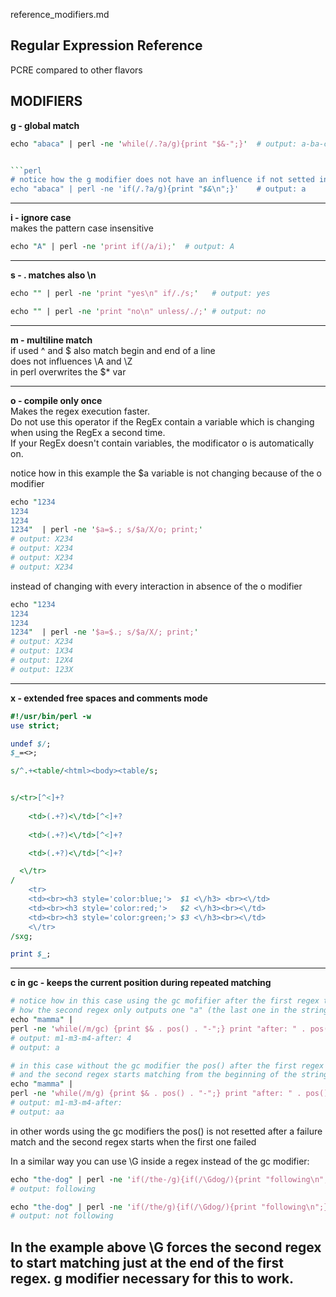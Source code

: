 reference_modifiers.md

Regular Expression Reference
---
PCRE compared to other flavors

MODIFIERS
---

**g - global match**</br>
```perl
echo "abaca" | perl -ne 'while(/.?a/g){print "$&-";}'  # output: a-ba-ca-
```
```perl

```perl
# notice how the g modifier does not have an influence if not setted inside a loop
echo "abaca" | perl -ne 'if(/.?a/g){print "$&\n";}'    # output: a 
```

---

**i	- ignore case**</br>
makes the pattern case insensitive
```perl
echo "A" | perl -ne 'print if(/a/i);'  # output: A
```

---

**s	- . matches also \n**</br>
```perl
echo "" | perl -ne 'print "yes\n" if/./s;'   # output: yes
```
```perl
echo "" | perl -ne 'print "no\n" unless/./;' # output: no
```

---

**m	- multiline match**</br>
if used ^ and $ also match begin and end of a line</br>
does not influences \A and \Z</br>
in perl overwrites the $* var

---

**o -	compile only once**</br>
Makes the regex execution faster.</br>
Do not use this operator if the RegEx contain a variable which is changing when using the RegEx a second time.</br>
If your RegEx doesn't contain variables, the modificator o is automatically on.</br>

notice how in this example the $a variable is not changing because of the o modifier
```perl
echo "1234
1234
1234
1234"  | perl -ne '$a=$.; s/$a/X/o; print;'
# output: X234
# output: X234
# output: X234
# output: X234
```

instead of changing with every interaction in absence of the o modifier
```perl
echo "1234
1234
1234
1234"  | perl -ne '$a=$.; s/$a/X/; print;'
# output: X234
# output: 1X34
# output: 12X4
# output: 123X
```

---

**x	- extended free spaces and comments mode**</br>
```perl
#!/usr/bin/perl -w
use strict;

undef $/;
$_=<>;

s/^.+<table/<html><body><table/s;


s/<tr>[^<]+?
    
    <td>(.+?)<\/td>[^<]+?
    
    <td>(.+?)<\/td>[^<]+?

    <td>(.+?)<\/td>[^<]+?

  <\/tr>
/
    <tr>
    <td><br><h3 style='color:blue;'>  $1 <\/h3> <br><\/td>
    <td><br><h3 style='color:red;'>   $2 <\/h3><br><\/td>
    <td><br><h3 style='color:green;'> $3 <\/h3><br><\/td>
    <\/tr>
/sxg;

print $_;
```

---

**c in gc - keeps the current position during repeated matching**</br>

```perl
# notice how in this case using the gc mofifier after the first regex the pos() is setted to 4 and
# how the second regex only outputs one "a" (the last one in the string)
echo "mamma" |
perl -ne 'while(/m/gc) {print $& . pos() . "-";} print "after: " . pos() . "\n"; while(/a/g) {print $&;}'
# output: m1-m3-m4-after: 4
# output: a
```

```perl
# in this case without the gc modifier the pos() after the first regex is not setted
# and the second regex starts matching from the beginning of the string finding a two times
echo "mamma" |
perl -ne 'while(/m/g) {print $& . pos() . "-";} print "after: " . pos() . "\n"; while(/a/g) {print $&;}'
# output: m1-m3-m4-after: 
# output: aa
```

in other words using the gc modifiers the pos() is not resetted after a failure match and the second regex starts when the first one failed

In a similar way you can use \G inside a regex instead of the gc modifier:

```perl
echo "the-dog" | perl -ne 'if(/the-/g){if(/\Gdog/){print "following\n";} else {print "not following";}}'
# output: following
```

```perl
echo "the-dog" | perl -ne 'if(/the/g){if(/\Gdog/){print "following\n";} else {print "not following";}}'
# output: not following
```

In the example above \G forces the second regex to start matching just at the end of the first regex.
g modifier necessary for this to work. 
---

